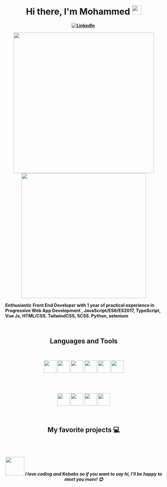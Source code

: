 <p>
  <h1 align="center"><b>Hi there, I'm Mohammed <img src="https://docs.google.com/uc?export=download&id=166Ecq6uBl61U14OUlkHOHIBv2ArKoumJ" alt="" width="30"></h1>
</p>
<p align="center">
<a href="https://www.linkedin.com/in/mohammed-moatasem-471948130/"><img src="https://img.shields.io/badge/linkedin-%230077B5.svg?&style=for-the-badge&logo=linkedin&logoColor=white" alt="LinkedIn" /></a>&nbsp;
<!-- <a href="https://yapyeeqiang.netlify.app/"><img src="https://img.shields.io/badge/-PORTFOLIO-%23ff69b4&?style=for-the-badge&?color=ff69b4 alt="Portfolio" /></a>&nbsp; -->
<!-- <a href="https://twitter.com/yeeqiangyap"><img src="https://img.shields.io/badge/Twitter-1DA1F2?style=for-the-badge&logo=twitter&logoColor=white" alt="Twitter" /></a>&nbsp;
</p> -->
<br />
<p align="center">
<img src="https://github-readme-stats.vercel.app/api?username=mammod2&theme=radical&show_icons=true" width="450" />
<img src="https://github-readme-stats.vercel.app/api/top-langs/?username=mammod2&layout=compact&theme=radical" width="400" />
</p>
<p>Enthusiastic Front End Developer with 1 year of practical experience in Progressive Web App Development , JavaScript/ES6/ES2017, TypeScript, Vue Js, HTML/CSS. TailwindCSS, SCSS. Python, selenium </p>
<br />
<p>
<h2 align="center"> Languages and Tools</h3>
</p>
<br />
<p align="center">
<img src="https://cdn.jsdelivr.net/gh/devicons/devicon/icons/html5/html5-original.svg" width="40" height="40"/>
<img src="https://cdn.jsdelivr.net/gh/devicons/devicon/icons/css3/css3-original.svg" width="40" height="40"/>
<img src="https://cdn.jsdelivr.net/gh/devicons/devicon/icons/javascript/javascript-original.svg" width="40" height="40"/>
<img src="https://cdn.jsdelivr.net/gh/devicons/devicon/icons/python/python-original.svg" width="40" height="40"/>


<img src="https://cdn.jsdelivr.net/gh/devicons/devicon/icons/tailwindcss/tailwindcss-plain.svg" width="40" height="40"/>
<img src="https://cdn.jsdelivr.net/gh/devicons/devicon/icons/vuejs/vuejs-original.svg" width="40" height="40"/>
</p>
<br /><br />
<p align='center'>
<img src="https://cdn.jsdelivr.net/gh/devicons/devicon/icons/firebase/firebase-plain.svg" width="40" height="40"/>
<img src="https://cdn.jsdelivr.net/gh/devicons/devicon/icons/git/git-original.svg" width="40" height="40"/>


<img src="https://cdn.jsdelivr.net/gh/devicons/devicon/icons/github/github-original.svg" width="40" height="40"/>

<img src="https://cdn.jsdelivr.net/gh/devicons/devicon/icons/nodejs/nodejs-original.svg" width="40" height="40"/>
</p>
<br />
<h2 align="center">My favorite projects 💻</h2>
<br />



<br />
<p align="center">
<img src="https://media.giphy.com/media/LnQjpWaON8nhr21vNW/giphy.gif" width="60"> <em><b>I love coding and Kebabs</b> so if you want to say <b>hi, I'll be happy to meet you more!</b> 😊</em>
</p>
<br />

